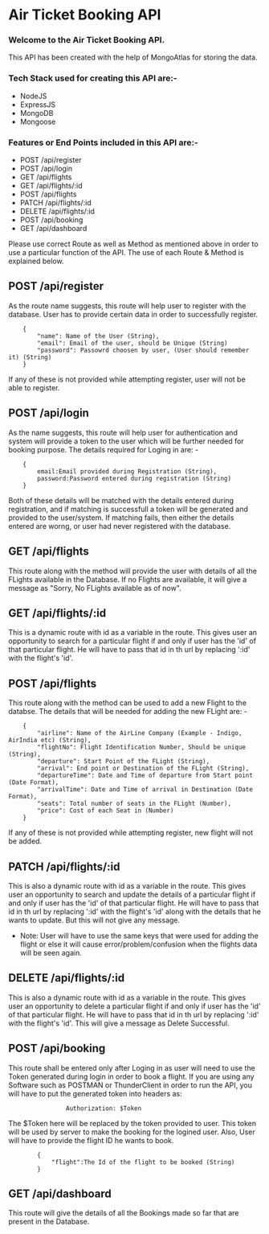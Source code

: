 # Air Ticket Booking API

### Welcome to the Air Ticket Booking API.
This API has been created with the help of MongoAtlas for storing the data.

### Tech Stack used for creating this API are:-
- NodeJS
- ExpressJS
- MongoDB
- Mongoose

### Features or End Points included in this API are:-
- POST      /api/register
- POST      /api/login
- GET       /api/flights
- GET       /api/flights/:id
- POST      /api/flights
- PATCH     /api/flights/:id
- DELETE    /api/flights/:id
- POST      /api/booking
- GET       /api/dashboard

Please use correct Route as well as Method as mentioned above in order to use a particular function of the API.
The use of each Route & Method is explained below.

## POST  /api/register
As the route name suggests, this route will help user to register with the database.
User has to provide certain data in order to successfully register.

        {
            "name": Name of the User (String),
            "email": Email of the user, should be Unique (String)
            "password": Passowrd choosen by user, (User should remember it) (String)
        }

If any of these is not provided while attempting register, user will not be able to register.

## POST  /api/login
As the name suggests, this route will help user for authentication and system will provide a token to the user which will be further needed for booking purpose.
The details required for Loging in are: -

        {
            email:Email provided during Registration (String),
            password:Password entered during registration (String)
        }

Both of these details will be matched with the details entered during registration, and if matching is successfull a token will be generated and provided to the user/system.
If matching fails, then either the details entered are worng, or user had never registered with the database.

## GET   /api/flights
This route along with the method will provide the user with details of all the FLights available in the Database.
If no Flights are available, it will give a message as "Sorry, No FLights available as of now".

## GET    /api/flights/:id
This is a dynamic route with id as a variable in the route. This gives user an opportunity to search for a particular flight if and only if user has the 'id' of that particular flight. He will have to pass that id in th url by replacing ':id' with the flight's 'id'.

## POST /api/flights
This route along with the method can be used to add a new Flight to the databse.
The details that will be needed for adding the new FLight are: -

        {
            "airline": Name of the AirLine Company (Example - Indigo, AirIndia etc) (String),
            "flightNo": Flight Identification Number, Should be unique (String),
            "departure": Start Point of the FLight (String),
            "arrival": End point or Destination of the FLight (String),
            "departureTime": Date and Time of departure from Start point (Date Format),
            "arrivalTime": Date and Time of arrival in Destination (Date Format),
            "seats": Total number of seats in the FLight (Number),
            "price": Cost of each Seat in (Number)
        }

If any of these is not provided while attempting register, new flight will not be added.


## PATCH /api/flights/:id
This is also a dynamic route with id as a variable in the route. This gives user an opportunity to search and update the details of a particular flight if and only if user has the 'id' of that particular flight. He will have to pass that id in th url by replacing ':id' with the flight's 'id' along with the details that he wants to update. But this will not give any message.
- Note: User will have to use the same keys that were used for adding the flight or else it will cause error/problem/confusion when the flights data will be seen again.

## DELETE /api/flights/:id
This is also a dynamic route with id as a variable in the route. This gives user an opportunity to delete a particular flight if and only if user has the 'id' of that particular flight. He will have to pass that id in th url by replacing ':id' with the flight's 'id'. This will give a message as Delete Successful.


## POST  /api/booking
This route shall be entered only after Loging in as user will need to use the Token generated during login in order to book a flight.
If you are using any Software such as POSTMAN or ThunderClient in order to run the API, you will have to put the generated token into headers as: 

                    Authorization: $Token

The $Token here will be replaced by the token provided to user.
This token will be used by server to make the booking for the logined user.
Also, User will have to provide the flight ID he wants to book.

            {
                "flight":The Id of the flight to be booked (String)
            }

## GET   /api/dashboard
This route will give the details of all the Bookings made so far that are present in the Database.